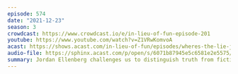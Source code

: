 ```yaml
---
episode: 574
date: "2021-12-23"
season: 3
crowdcast: https://www.crowdcast.io/e/in-lieu-of-fun-episode-201
youtube: https://www.youtube.com/watch?v=Z1VRwKomvoA
acast: https://shows.acast.com/in-lieu-of-fun/episodes/wheres-the-lie-jordan-ellenberg
audio-file: https://sphinx.acast.com/p/open/s/6071b87945e5c6581e2e5575/e/61c7452c3a839d001467babf/media.mp3
summary: Jordan Ellenberg challenges us to distinguish truth from fiction
---
```

